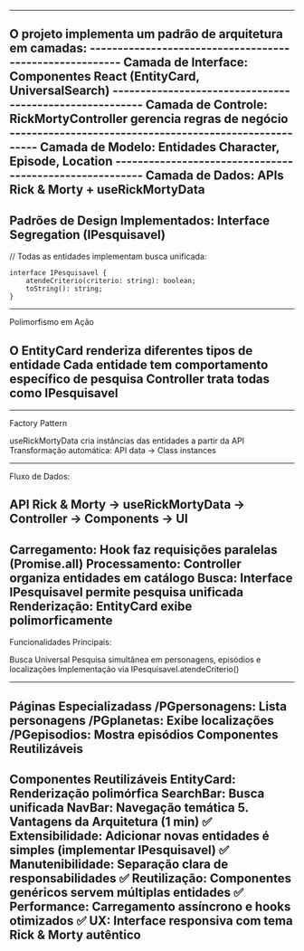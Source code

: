 --------------------------------------------------------
O projeto implementa um padrão de arquitetura em camadas:
    --------------------------------------------------------
    Camada de Interface: Componentes React (EntityCard, UniversalSearch)
    --------------------------------------------------------
    Camada de Controle: RickMortyController gerencia regras de negócio
    --------------------------------------------------------
    Camada de Modelo: Entidades Character, Episode, Location
    --------------------------------------------------------
    Camada de Dados: APIs Rick & Morty + useRickMortyData
--------------------------------------------------------
Padrões de Design Implementados:
Interface Segregation (IPesquisavel)
--------------------------------------------------------
// Todas as entidades implementam busca unificada:

    interface IPesquisavel {
        atendeCriterio(criterio: string): boolean;
        toString(): string;
    }
--------------------------------------------------------

Polimorfismo em Ação

O EntityCard renderiza diferentes tipos de entidade
Cada entidade tem comportamento específico de pesquisa
Controller trata todas como IPesquisavel
--------------------------------------------------------

--------------------------------------------------------
Factory Pattern

useRickMortyData cria instâncias das entidades a partir da API
Transformação automática: API data → Class instances

--------------------------------------------------------
Fluxo de Dados:

API Rick & Morty → useRickMortyData → Controller → Components → UI
--------------------------------------------------------
Carregamento: Hook faz requisições paralelas (Promise.all)
Processamento: Controller organiza entidades em catálogo
Busca: Interface IPesquisavel permite pesquisa unificada
Renderização: EntityCard exibe polimorficamente
--------------------------------------------------------
Funcionalidades Principais:

Busca Universal 
Pesquisa simultânea em personagens, episódios e localizações
Implementação via IPesquisavel.atendeCriterio()

--------------------------------------------------------
Páginas Especializadass
/PGpersonagens: Lista personagens
/PGplanetas: Exibe localizações
/PGepisodios: Mostra episódios
Componentes Reutilizáveis
--------------------------------------------------------
Componentes Reutilizáveis
EntityCard: Renderização polimórfica
SearchBar: Busca unificada
NavBar: Navegação temática
5. Vantagens da Arquitetura (1 min)
✅ Extensibilidade: Adicionar novas entidades é simples (implementar IPesquisavel)
✅ Manutenibilidade: Separação clara de responsabilidades
✅ Reutilização: Componentes genéricos servem múltiplas entidades
✅ Performance: Carregamento assíncrono e hooks otimizados
✅ UX: Interface responsiva com tema Rick & Morty autêntico
--------------------------------------------------------